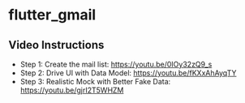 # flutter_gmail

## Video Instructions

* Step 1: Create the mail list: https://youtu.be/0IOy32zQ9_s
* Step 2: Drive UI with Data Model: https://youtu.be/fKXxAhAyqTY
* Step 3: Realistic Mock with Better Fake Data: https://youtu.be/gjrI2T5WHZM
